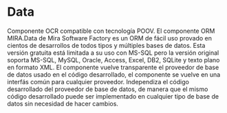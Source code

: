 # Data
Componente OCR compatible con tecnología POOV.
El componente ORM MIRA.Data de Mira Software Factory es un ORM de fácil uso provado en cientos de desarrollos de todos tipos y múltiples bases de datos.
Esta versión gratuita está limitada a su uso con MS-SQL pero la versión original soporta MS-SQL, MySQL, Oracle, Access, Excel, DB2, SQLite y texto plano en formato XML.
El componente vuelve transparente el proveedor de base de datos usado en el código desarrollado, el componente se vuelve en una interfás común para cualquier proveedor.
Independiza el código desarrollado del proveedor de base de datos, de manera que el mismo código desarrollado puede ser implementado en cualquier tipo de base de datos sin necesidad de hacer cambios.
